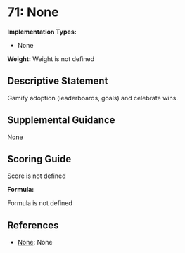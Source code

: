 # 71: None

**Implementation Types:**

- None

**Weight:** Weight is not defined

## Descriptive Statement

Gamify adoption (leaderboards, goals) and celebrate wins.

## Supplemental Guidance

None

## Scoring Guide

Score is not defined

**Formula:**

Formula is not defined

## References

- [None](None): None

